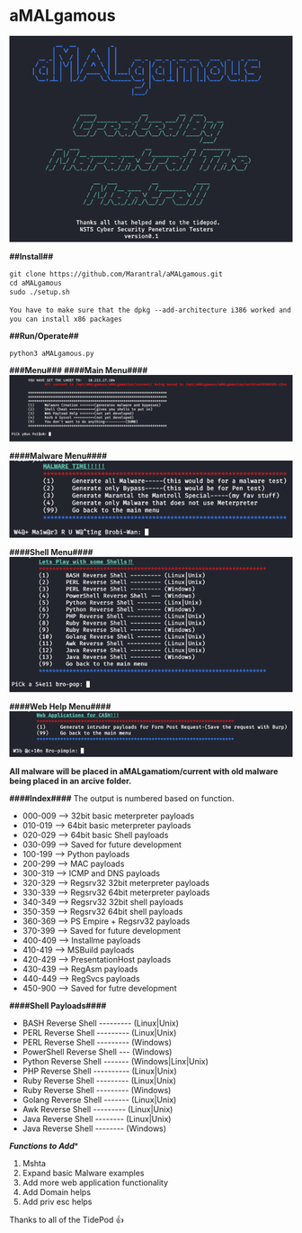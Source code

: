 # aMALgamous

![GitHub Logo](/imgs/aMAL.png)

**##Install##**
```
git clone https://github.com/Marantral/aMALgamous.git
cd aMALgamous 
sudo ./setup.sh 

You have to make sure that the dpkg --add-architecture i386 worked and you can install x86 packages
```
**##Run/Operate##**
```
python3 aMALgamous.py
```
**###Menu###**
**####Main Menu####** <br />
![Alt MM](/imgs/1.png)

**####Malware Menu####** <br />
![Alt Mal](/imgs/2.png)

**####Shell Menu####** <br />
![Alt She](/imgs/3.png)

**####Web Help Menu####** <br />
![Alt Web](/imgs/4.png)

**All malware will be placed in aMALgamatiom/current with old malware being placed in an arcive folder.**

**####Index####**
The output is numbered based on function.
- 000-009 --> 32bit basic meterpreter payloads 
- 010-019 --> 64bit basic meterpreter payloads 
- 020-029 --> 64bit basic Shell payloads 
- 030-099 --> Saved for future development 
- 100-199 --> Python payloads 
- 200-299 --> MAC payloads 
- 300-319 --> ICMP and DNS payloads 
- 320-329 --> Regsrv32 32bit meterpreter payloads 
- 330-339 --> Regsrv32 64bit meterpreter payloads 
- 340-349 --> Regsrv32 32bit shell payloads 
- 350-359 --> Regsrv32 64bit shell payloads 
- 360-369 --> PS Empire + Regsrv32 payloads 
- 370-399 --> Saved for future development 
- 400-409 --> Installme payloads
- 410-419 --> MSBuild payloads 
- 420-429 --> PresentationHost payloads
- 430-439 --> RegAsm payloads 
- 440-449 --> RegSvcs payloads 
- 450-900 --> Saved for futre development 

**####Shell Payloads####**
- BASH Reverse Shell --------- (Linux|Unix)
- PERL Reverse Shell --------- (Linux|Unix)
- PERL Reverse Shell --------- (Windows)
- PowerShell Reverse Shell --- (Windows)
- Python Reverse Shell ------- (Windows|Linx|Unix)
- PHP Reverse Shell ---------- (Linux|Unix)
- Ruby Reverse Shell --------- (Linux|Unix)
- Ruby Reverse Shell --------- (Windows)
- Golang Reverse Shell ------- (Linux|Unix)
- Awk Reverse Shell --------- (Linux|Unix)
- Java Reverse Shell -------- (Linux|Unix)
- Java Reverse Shell -------- (Windows)


***********Functions to Add************ 
1. Mshta  
2. Expand basic Malware examples
3. Add more web application functionality 
4. Add Domain helps
5. Add priv esc helps 

Thanks to all of the TidePod :+1:

